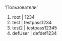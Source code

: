 'Пользователи'
1. root | 1234
2. test | testpass1234
3. test2 | testpass12345
4. defUser | defdef1234 
